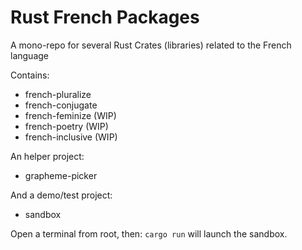 # Rust French Packages
A mono-repo for several Rust Crates (libraries) related to the French language

Contains:
- french-pluralize
- french-conjugate
- french-feminize (WIP)
- french-poetry (WIP)
- french-inclusive (WIP)

An helper project:
- grapheme-picker
  
And a demo/test project:
- sandbox

Open a terminal from root, then: `cargo run` will launch the sandbox.